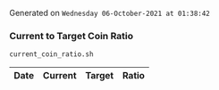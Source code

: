 Generated on `Wednesday 06-October-2021 at 01:38:42`

### Current to Target Coin Ratio
`current_coin_ratio.sh`

Date|Current|Target|Ratio
---|---|---|---
